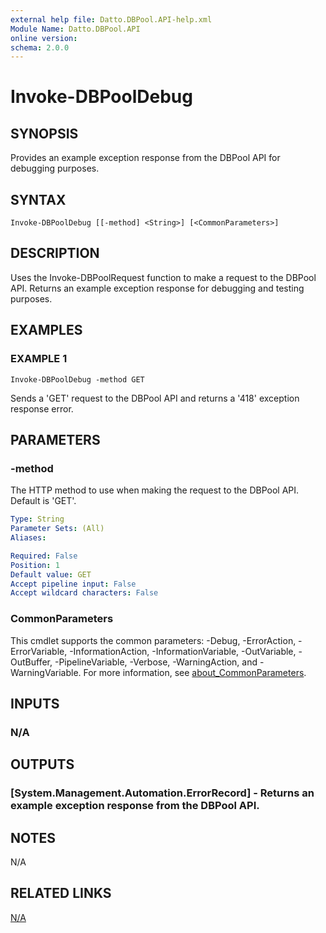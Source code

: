```yaml
---
external help file: Datto.DBPool.API-help.xml
Module Name: Datto.DBPool.API
online version:
schema: 2.0.0
---
```


# Invoke-DBPoolDebug

## SYNOPSIS
Provides an example exception response from the DBPool API for debugging purposes.

## SYNTAX

```
Invoke-DBPoolDebug [[-method] <String>] [<CommonParameters>]
```

## DESCRIPTION
Uses the Invoke-DBPoolRequest function to make a request to the DBPool API.
Returns an example exception response for debugging and testing purposes.

## EXAMPLES

### EXAMPLE 1
```
Invoke-DBPoolDebug -method GET
```

Sends a 'GET' request to the DBPool API and returns a '418' exception response error.

## PARAMETERS

### -method
The HTTP method to use when making the request to the DBPool API.
Default is 'GET'.

```yaml
Type: String
Parameter Sets: (All)
Aliases:

Required: False
Position: 1
Default value: GET
Accept pipeline input: False
Accept wildcard characters: False
```

### CommonParameters
This cmdlet supports the common parameters: -Debug, -ErrorAction, -ErrorVariable, -InformationAction, -InformationVariable, -OutVariable, -OutBuffer, -PipelineVariable, -Verbose, -WarningAction, and -WarningVariable. For more information, see [about_CommonParameters](http://go.microsoft.com/fwlink/?LinkID=113216).

## INPUTS

### N/A
## OUTPUTS

### [System.Management.Automation.ErrorRecord] - Returns an example exception response from the DBPool API.
## NOTES
N/A

## RELATED LINKS

[N/A]()

